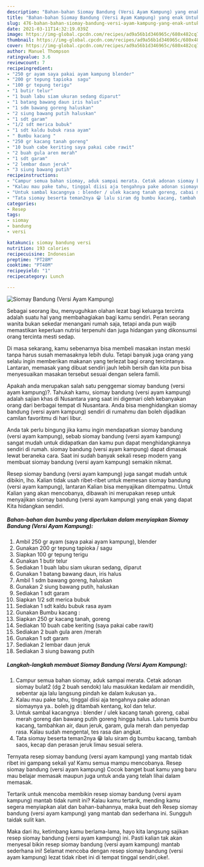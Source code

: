 ```yaml
---
description: "Bahan-bahan Siomay Bandung (Versi Ayam Kampung) yang enak Untuk Jualan"
title: "Bahan-bahan Siomay Bandung (Versi Ayam Kampung) yang enak Untuk Jualan"
slug: 476-bahan-bahan-siomay-bandung-versi-ayam-kampung-yang-enak-untuk-jualan
date: 2021-03-11T14:32:19.039Z
image: https://img-global.cpcdn.com/recipes/ad9a56b1d346965c/680x482cq70/siomay-bandung-versi-ayam-kampung-foto-resep-utama.jpg
thumbnail: https://img-global.cpcdn.com/recipes/ad9a56b1d346965c/680x482cq70/siomay-bandung-versi-ayam-kampung-foto-resep-utama.jpg
cover: https://img-global.cpcdn.com/recipes/ad9a56b1d346965c/680x482cq70/siomay-bandung-versi-ayam-kampung-foto-resep-utama.jpg
author: Manuel Thompson
ratingvalue: 3.6
reviewcount: 7
recipeingredient:
- "250 gr ayam saya pakai ayam kampung blender"
- "200 gr tepung tapioka  sagu"
- "100 gr tepung terigu"
- "1 butir telur"
- "1 buah labu siam ukuran sedang diparut"
- "1 batang bawang daun iris halus"
- "1 sdm bawang goreng haluskan"
- "2 siung bawang putih haluskan"
- "1 sdt garam"
- "1/2 sdt merica bubuk"
- "1 sdt kaldu bubuk rasa ayam"
- " Bumbu kacang "
- "250 gr kacang tanah goreng"
- "10 buah cabe keriting saya pakai cabe rawit"
- "2 buah gula aren merah"
- "1 sdt garam"
- "2 lembar daun jeruk"
- "3 siung bawang putih"
recipeinstructions:
- "Campur semua bahan siomay, aduk sampai merata. Cetak adonan siomay bulat2 (dg 2 buah sendok) lalu masukkan kedalam air mendidih, sebentar aja lalu langsung pindah ke dalam kukusan ya.."
- "Kalau mau pake tahu, tinggal diisi aja tengahnya pake adonan siomaynya ya.. boleh jg ditambah kentang, kol dan telur."
- "Untuk sambal kacangnya : blender / ulek kacang tanah goreng, cabai merah goreng dan bawang putih goreng hingga halus. Lalu tumis bumbu kacang, tambahkan air, daun jeruk, garam, gula merah dan penyedap rasa. Kalau sudah mengental, tes rasa dan angkat."
- "Tata siomay beserta teman2nya 😁 lalu siram dg bumbu kacang, tambah saos, kecap dan perasan jeruk limau sesuai selera."
categories:
- Resep
tags:
- siomay
- bandung
- versi

katakunci: siomay bandung versi 
nutrition: 193 calories
recipecuisine: Indonesian
preptime: "PT28M"
cooktime: "PT40M"
recipeyield: "1"
recipecategory: Lunch

---
```



![Siomay Bandung (Versi Ayam Kampung)](https://img-global.cpcdn.com/recipes/ad9a56b1d346965c/680x482cq70/siomay-bandung-versi-ayam-kampung-foto-resep-utama.jpg)

Sebagai seorang ibu, menyuguhkan olahan lezat bagi keluarga tercinta adalah suatu hal yang membahagiakan bagi kamu sendiri. Peran seorang  wanita bukan sekedar menangani rumah saja, tetapi anda pun wajib memastikan keperluan nutrisi terpenuhi dan juga hidangan yang dikonsumsi orang tercinta mesti sedap.

Di masa  sekarang, kamu sebenarnya bisa membeli masakan instan meski tanpa harus susah memasaknya lebih dulu. Tetapi banyak juga orang yang selalu ingin memberikan makanan yang terlezat bagi orang tercintanya. Lantaran, memasak yang dibuat sendiri jauh lebih bersih dan kita pun bisa menyesuaikan masakan tersebut sesuai dengan selera famili. 



Apakah anda merupakan salah satu penggemar siomay bandung (versi ayam kampung)?. Tahukah kamu, siomay bandung (versi ayam kampung) adalah sajian khas di Nusantara yang saat ini digemari oleh kebanyakan orang dari berbagai tempat di Nusantara. Anda bisa menghidangkan siomay bandung (versi ayam kampung) sendiri di rumahmu dan boleh dijadikan camilan favoritmu di hari libur.

Anda tak perlu bingung jika kamu ingin mendapatkan siomay bandung (versi ayam kampung), sebab siomay bandung (versi ayam kampung) sangat mudah untuk didapatkan dan kamu pun dapat menghidangkannya sendiri di rumah. siomay bandung (versi ayam kampung) dapat dimasak lewat beraneka cara. Saat ini sudah banyak sekali resep modern yang membuat siomay bandung (versi ayam kampung) semakin nikmat.

Resep siomay bandung (versi ayam kampung) juga sangat mudah untuk dibikin, lho. Kalian tidak usah ribet-ribet untuk memesan siomay bandung (versi ayam kampung), lantaran Kalian bisa menyajikan ditempatmu. Untuk Kalian yang akan mencobanya, dibawah ini merupakan resep untuk menyajikan siomay bandung (versi ayam kampung) yang enak yang dapat Kita hidangkan sendiri.

<!--inarticleads1-->

##### Bahan-bahan dan bumbu yang diperlukan dalam menyiapkan Siomay Bandung (Versi Ayam Kampung):

1. Ambil 250 gr ayam (saya pakai ayam kampung), blender
1. Gunakan 200 gr tepung tapioka / sagu
1. Siapkan 100 gr tepung terigu
1. Gunakan 1 butir telur
1. Sediakan 1 buah labu siam ukuran sedang, diparut
1. Gunakan 1 batang bawang daun, iris halus
1. Ambil 1 sdm bawang goreng, haluskan
1. Gunakan 2 siung bawang putih, haluskan
1. Sediakan 1 sdt garam
1. Siapkan 1/2 sdt merica bubuk
1. Sediakan 1 sdt kaldu bubuk rasa ayam
1. Gunakan  Bumbu kacang :
1. Siapkan 250 gr kacang tanah, goreng
1. Sediakan 10 buah cabe keriting (saya pakai cabe rawit)
1. Sediakan 2 buah gula aren /merah
1. Gunakan 1 sdt garam
1. Sediakan 2 lembar daun jeruk
1. Sediakan 3 siung bawang putih




<!--inarticleads2-->

##### Langkah-langkah membuat Siomay Bandung (Versi Ayam Kampung):

1. Campur semua bahan siomay, aduk sampai merata. Cetak adonan siomay bulat2 (dg 2 buah sendok) lalu masukkan kedalam air mendidih, sebentar aja lalu langsung pindah ke dalam kukusan ya..
1. Kalau mau pake tahu, tinggal diisi aja tengahnya pake adonan siomaynya ya.. boleh jg ditambah kentang, kol dan telur.
1. Untuk sambal kacangnya : blender / ulek kacang tanah goreng, cabai merah goreng dan bawang putih goreng hingga halus. Lalu tumis bumbu kacang, tambahkan air, daun jeruk, garam, gula merah dan penyedap rasa. Kalau sudah mengental, tes rasa dan angkat.
1. Tata siomay beserta teman2nya 😁 lalu siram dg bumbu kacang, tambah saos, kecap dan perasan jeruk limau sesuai selera.




Ternyata resep siomay bandung (versi ayam kampung) yang mantab tidak ribet ini gampang sekali ya! Kamu semua mampu mencobanya. Resep siomay bandung (versi ayam kampung) Cocok banget buat kamu yang baru mau belajar memasak maupun juga untuk anda yang telah lihai dalam memasak.

Tertarik untuk mencoba membikin resep siomay bandung (versi ayam kampung) mantab tidak rumit ini? Kalau kamu tertarik, mending kamu segera menyiapkan alat dan bahan-bahannya, maka buat deh Resep siomay bandung (versi ayam kampung) yang mantab dan sederhana ini. Sungguh taidak sulit kan. 

Maka dari itu, ketimbang kamu berlama-lama, hayo kita langsung sajikan resep siomay bandung (versi ayam kampung) ini. Pasti kalian tak akan menyesal bikin resep siomay bandung (versi ayam kampung) mantab sederhana ini! Selamat mencoba dengan resep siomay bandung (versi ayam kampung) lezat tidak ribet ini di tempat tinggal sendiri,oke!.

